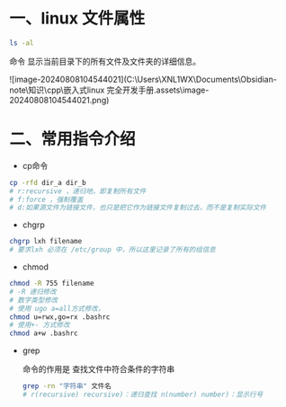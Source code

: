 # 一、linux 文件属性

```bash
ls -al
```

命令 显示当前目录下的所有文件及文件夹的详细信息。

![image-20240808104544021](C:\Users\XNL1WX\Documents\Obsidian-note\知识\cpp\嵌入式linux 完全开发手册.assets\image-20240808104544021.png)

# 二、常用指令介绍

- cp命令

```bash
cp -rfd dir_a dir_b
# r:recursive ，递归地，即复制所有文件
# f:force ，强制覆盖
# d:如果源文件为链接文件，也只是把它作为链接文件复制过去，而不是复制实际文件
```

-  chgrp

```bash
chgrp lxh filename
# 要求lxh 必须在 /etc/group 中，所以这里记录了所有的组信息
```

- chmod

```bash
chmod -R 755 filename
# -R 递归修改
# 数字类型修改
# 使用 ugo a=all方式修改， 
chmod u=rwx,go=rx .bashrc
# 使用+- 方式修改
chmod a+w .bashrc
```

- grep

  命令的作用是 查找文件中符合条件的字符串

  ```bash
  grep -rn "字符串" 文件名 
  # r(recursive) recursive)：递归查找 n(number) number)：显示行号
  
  ```

  





